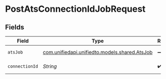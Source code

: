 # PostAtsConnectionIdJobRequest


## Fields

| Field                                                                          | Type                                                                           | Required                                                                       | Description                                                                    |
| ------------------------------------------------------------------------------ | ------------------------------------------------------------------------------ | ------------------------------------------------------------------------------ | ------------------------------------------------------------------------------ |
| `atsJob`                                                                       | [com.unifiedapi.unifiedto.models.shared.AtsJob](../../models/shared/AtsJob.md) | :heavy_minus_sign:                                                             | An opened position/job                                                         |
| `connectionId`                                                                 | *String*                                                                       | :heavy_check_mark:                                                             | ID of the connection                                                           |